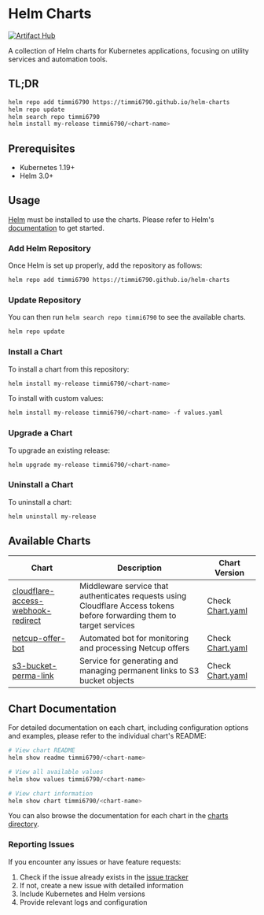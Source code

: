 # Helm Charts

[![Artifact Hub](https://img.shields.io/endpoint?url=https://artifacthub.io/badge/repository/timmi6790)](https://artifacthub.io/packages/search?repo=timmi6790)

A collection of Helm charts for Kubernetes applications, focusing on utility services and automation tools.

## TL;DR

```bash
helm repo add timmi6790 https://timmi6790.github.io/helm-charts
helm repo update
helm search repo timmi6790
helm install my-release timmi6790/<chart-name>
```

## Prerequisites

- Kubernetes 1.19+
- Helm 3.0+

## Usage

[Helm](https://helm.sh) must be installed to use the charts.
Please refer to Helm's [documentation](https://helm.sh/docs/) to get started.

### Add Helm Repository

Once Helm is set up properly, add the repository as follows:

```bash
helm repo add timmi6790 https://timmi6790.github.io/helm-charts
```

### Update Repository

You can then run `helm search repo timmi6790` to see the available charts.

```bash
helm repo update
```

### Install a Chart

To install a chart from this repository:

```bash
helm install my-release timmi6790/<chart-name>
```

To install with custom values:

```bash
helm install my-release timmi6790/<chart-name> -f values.yaml
```

### Upgrade a Chart

To upgrade an existing release:

```bash
helm upgrade my-release timmi6790/<chart-name>
```

### Uninstall a Chart

To uninstall a chart:

```bash
helm uninstall my-release
```

## Available Charts

| Chart | Description | Chart Version |
|-------|-------------|---------------|
| [cloudflare-access-webhook-redirect](./charts/cloudflare-access-webhook-redirect) | Middleware service that authenticates requests using Cloudflare Access tokens before forwarding them to target services | Check [Chart.yaml](./charts/cloudflare-access-webhook-redirect/Chart.yaml) |
| [netcup-offer-bot](./charts/netcup-offer-bot) | Automated bot for monitoring and processing Netcup offers | Check [Chart.yaml](./charts/netcup-offer-bot/Chart.yaml) | 
| [s3-bucket-perma-link](./charts/s3-bucket-perma-link) | Service for generating and managing permanent links to S3 bucket objects | Check [Chart.yaml](./charts/s3-bucket-perma-link/Chart.yaml) |

## Chart Documentation

For detailed documentation on each chart, including configuration options and examples, please refer to the individual chart's README:

```bash
# View chart README
helm show readme timmi6790/<chart-name>

# View all available values
helm show values timmi6790/<chart-name>

# View chart information
helm show chart timmi6790/<chart-name>
```

You can also browse the documentation for each chart in the [charts directory](./charts/).


### Reporting Issues

If you encounter any issues or have feature requests:
1. Check if the issue already exists in the [issue tracker](https://github.com/Timmi6790/helm-charts/issues)
2. If not, create a new issue with detailed information
3. Include Kubernetes and Helm versions
4. Provide relevant logs and configuration
